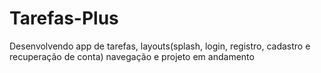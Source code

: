 # Tarefas-Plus
Desenvolvendo app  de tarefas, layouts(splash, login, registro, cadastro e recuperação de conta) navegação e projeto em andamento
